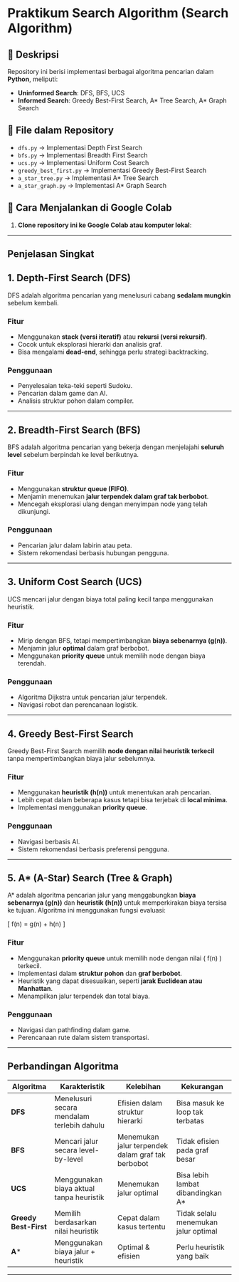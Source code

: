 # Praktikum Search Algorithm (Search Algorithm)

## 🔎 Deskripsi  
Repository ini berisi implementasi berbagai algoritma pencarian dalam **Python**, meliputi:  

- **Uninformed Search**: DFS, BFS, UCS  
- **Informed Search**: Greedy Best-First Search, A* Tree Search, A* Graph Search  

## 📂 File dalam Repository  
- `dfs.py` → Implementasi Depth First Search  
- `bfs.py` → Implementasi Breadth First Search  
- `ucs.py` → Implementasi Uniform Cost Search  
- `greedy_best_first.py` → Implementasi Greedy Best-First Search  
- `a_star_tree.py` → Implementasi A* Tree Search  
- `a_star_graph.py` → Implementasi A* Graph Search  

## 🚀 Cara Menjalankan di Google Colab  
1. **Clone repository ini ke Google Colab atau komputer lokal**:  

---
## Penjelasan Singkat
## 1. Depth-First Search (DFS)
DFS adalah algoritma pencarian yang menelusuri cabang **sedalam mungkin** sebelum kembali.

### Fitur
- Menggunakan **stack (versi iteratif)** atau **rekursi (versi rekursif)**.
- Cocok untuk eksplorasi hierarki dan analisis graf.
- Bisa mengalami **dead-end**, sehingga perlu strategi backtracking.

### Penggunaan
- Penyelesaian teka-teki seperti Sudoku.
- Pencarian dalam game dan AI.
- Analisis struktur pohon dalam compiler.

---

## 2. Breadth-First Search (BFS)
BFS adalah algoritma pencarian yang bekerja dengan menjelajahi **seluruh level** sebelum berpindah ke level berikutnya.

### Fitur
- Menggunakan **struktur queue (FIFO)**.
- Menjamin menemukan **jalur terpendek dalam graf tak berbobot**.
- Mencegah eksplorasi ulang dengan menyimpan node yang telah dikunjungi.

### Penggunaan
- Pencarian jalur dalam labirin atau peta.
- Sistem rekomendasi berbasis hubungan pengguna.

---

## 3. Uniform Cost Search (UCS)
UCS mencari jalur dengan biaya total paling kecil tanpa menggunakan heuristik.

### Fitur
- Mirip dengan BFS, tetapi mempertimbangkan **biaya sebenarnya (g(n))**.
- Menjamin jalur **optimal** dalam graf berbobot.
- Menggunakan **priority queue** untuk memilih node dengan biaya terendah.

### Penggunaan
- Algoritma Dijkstra untuk pencarian jalur terpendek.
- Navigasi robot dan perencanaan logistik.

---

## 4. Greedy Best-First Search
Greedy Best-First Search memilih **node dengan nilai heuristik terkecil** tanpa mempertimbangkan biaya jalur sebelumnya.

### Fitur
- Menggunakan **heuristik (h(n))** untuk menentukan arah pencarian.
- Lebih cepat dalam beberapa kasus tetapi bisa terjebak di **local minima**.
- Implementasi menggunakan **priority queue**.

### Penggunaan
- Navigasi berbasis AI.
- Sistem rekomendasi berbasis preferensi pengguna.

---

## 5. A* (A-Star) Search (Tree & Graph)
A* adalah algoritma pencarian jalur yang menggabungkan **biaya sebenarnya (g(n))** dan **heuristik (h(n))** untuk memperkirakan biaya tersisa ke tujuan. Algoritma ini menggunakan fungsi evaluasi:

\[ f(n) = g(n) + h(n) \]

### Fitur
- Menggunakan **priority queue** untuk memilih node dengan nilai \( f(n) \) terkecil.
- Implementasi dalam **struktur pohon** dan **graf berbobot**.
- Heuristik yang dapat disesuaikan, seperti **jarak Euclidean atau Manhattan**.
- Menampilkan jalur terpendek dan total biaya.

### Penggunaan
- Navigasi dan pathfinding dalam game.
- Perencanaan rute dalam sistem transportasi.

---

## Perbandingan Algoritma

| Algoritma | Karakteristik | Kelebihan | Kekurangan |
|-----------|--------------|-----------|------------|
| **DFS** | Menelusuri secara mendalam terlebih dahulu | Efisien dalam struktur hierarki | Bisa masuk ke loop tak terbatas |
| **BFS** | Mencari jalur secara level-by-level | Menemukan jalur terpendek dalam graf tak berbobot | Tidak efisien pada graf besar |
| **UCS** | Menggunakan biaya aktual tanpa heuristik | Menemukan jalur optimal | Bisa lebih lambat dibandingkan A* |
| **Greedy Best-First** | Memilih berdasarkan nilai heuristik | Cepat dalam kasus tertentu | Tidak selalu menemukan jalur optimal |
| **A*** | Menggunakan biaya jalur + heuristik | Optimal & efisien | Perlu heuristik yang baik |

---
